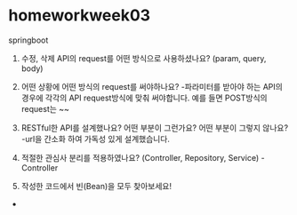# homeworkweek03
springboot
1. 수정, 삭제 API의 request를 어떤 방식으로 사용하셨나요? (param, query, body)

2. 어떤 상황에 어떤 방식의 request를 써야하나요?
-파라미터를 받아야 하는 API의 경우에 각각의 API request방식에 맞춰 써야합니다. 예를 들면 POST방식의 request는 ~~

3. RESTful한 API를 설계했나요? 어떤 부분이 그런가요? 어떤 부분이 그렇지 않나요?
-url을 간소화 하여 가독성 있게 설계했습니다. 

4. 적절한 관심사 분리를 적용하였나요? (Controller, Repository, Service)
-Controller

5. 작성한 코드에서 빈(Bean)을 모두 찾아보세요!
-
